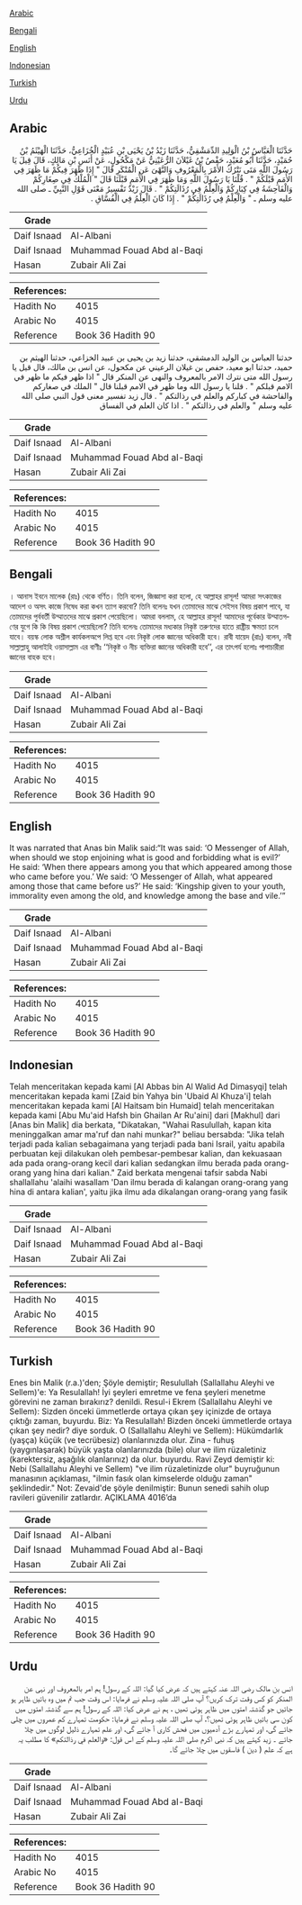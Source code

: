 [Arabic](#arabic)

[Bengali](#bengali)

[English](#english)

[Indonesian](#indonesian)

[Turkish](#turkish)

[Urdu](#urdu)

## Arabic


<div dir="rtl" lang="ar" style={{fontSize:'larger',backgroundColor:'#f8f9fa',padding:20}}>
حَدَّثَنَا الْعَبَّاسُ بْنُ الْوَلِيدِ الدِّمَشْقِيُّ، حَدَّثَنَا زَيْدُ بْنُ يَحْيَى بْنِ عُبَيْدٍ الْخُزَاعِيُّ، حَدَّثَنَا الْهَيْثَمُ بْنُ حُمَيْدٍ، حَدَّثَنَا أَبُو مُعَيْدٍ، حَفْصُ بْنُ غَيْلاَنَ الرُّعَيْنِيُّ عَنْ مَكْحُولٍ، عَنْ أَنَسِ بْنِ مَالِكٍ، قَالَ قِيلَ يَا رَسُولَ اللَّهِ مَتَى نَتْرُكُ الأَمْرَ بِالْمَعْرُوفِ وَالنَّهْىَ عَنِ الْمُنْكَرِ قَالَ ‏"‏ إِذَا ظَهَرَ فِيكُمْ مَا ظَهَرَ فِي الأُمَمِ قَبْلَكُمْ ‏"‏ ‏.‏ قُلْنَا يَا رَسُولَ اللَّهِ وَمَا ظَهَرَ فِي الأُمَمِ قَبْلَنَا قَالَ ‏"‏ الْمُلْكُ فِي صِغَارِكُمْ وَالْفَاحِشَةُ فِي كِبَارِكُمْ وَالْعِلْمُ فِي رُذَالَتِكُمْ ‏"‏ ‏.‏ قَالَ زَيْدٌ تَفْسِيرُ مَعْنَى قَوْلِ النَّبِيِّ ـ صلى الله عليه وسلم ـ ‏"‏ وَالْعِلْمُ فِي رُذَالَتِكُمْ ‏"‏ ‏.‏ إِذَا كَانَ الْعِلْمُ فِي الْفُسَّاقِ ‏.‏
</div>
<div style={{backgroundColor:'#f8f9fa',padding:20, marginBottom: 10}}><table> <thead> <tr> <th>Grade</th> <th></th> </tr> </thead> <tbody> <tr><td>Daif Isnaad</td><td>Al-Albani</td></tr><tr><td>Daif Isnaad</td><td>Muhammad Fouad Abd al-Baqi</td></tr><tr><td>Hasan</td><td>Zubair Ali Zai</td></tr></tbody></table><table> <thead> <tr> <th>References:</th> <th></th> </tr> </thead> <tbody><tr><td>Hadith No</td><td>4015</td></tr><tr><td>Arabic No</td><td>4015</td></tr><tr><td>Reference</td><td>Book 36 Hadith 90</td></tr></tbody></table></div>


<div dir="rtl" lang="ar" style={{fontSize:'larger',backgroundColor:'#f8f9fa',padding:20}}>
حدثنا العباس بن الوليد الدمشقي، حدثنا زيد بن يحيى بن عبيد الخزاعي، حدثنا الهيثم بن حميد، حدثنا ابو معيد، حفص بن غيلان الرعيني عن مكحول، عن انس بن مالك، قال قيل يا رسول الله متى نترك الامر بالمعروف والنهى عن المنكر قال " اذا ظهر فيكم ما ظهر في الامم قبلكم " . قلنا يا رسول الله وما ظهر في الامم قبلنا قال " الملك في صغاركم والفاحشة في كباركم والعلم في رذالتكم " . قال زيد تفسير معنى قول النبي صلى الله عليه وسلم " والعلم في رذالتكم " . اذا كان العلم في الفساق
</div>
<div style={{backgroundColor:'#f8f9fa',padding:20, marginBottom: 10}}><table> <thead> <tr> <th>Grade</th> <th></th> </tr> </thead> <tbody> <tr><td>Daif Isnaad</td><td>Al-Albani</td></tr><tr><td>Daif Isnaad</td><td>Muhammad Fouad Abd al-Baqi</td></tr><tr><td>Hasan</td><td>Zubair Ali Zai</td></tr></tbody></table><table> <thead> <tr> <th>References:</th> <th></th> </tr> </thead> <tbody><tr><td>Hadith No</td><td>4015</td></tr><tr><td>Arabic No</td><td>4015</td></tr><tr><td>Reference</td><td>Book 36 Hadith 90</td></tr></tbody></table></div>

## Bengali


<div dir="ltr" lang="bn" style={{fontSize:'larger',backgroundColor:'#f8f9fa',padding:20}}>
। আনাস ইবনে মালেক (রাঃ) থেকে বর্ণিত। তিনি বলেন, জিজ্ঞাসা করা হলো, হে আল্লাহর রাসূল! আমরা সৎকাজের আদেশ ও অসৎ কাজে নিষেধ করা কখন ত্যাগ করবো? তিনি বলেনঃ যখন তোমাদের মাঝে সেইসব বিষয় প্রকাশ পাবে, যা তোমাদের পুর্ববর্তী উম্মাতদের মাঝে প্রকাশ পেয়েছিলো। আমরা বললাম, হে আল্লাহর রাসূল! আমাদের পূর্বেকার উম্মাতগণের যুগে কি কি বিষয় প্রকাশ পেয়েছিলো? তিনি বলেনঃ তোমাদের মধ্যকার নিকৃষ্ট তরুণদের হাতে রাষ্ট্রীয় ক্ষমতা চলে যাবে। বয়স্ক লোক অশ্লীল কার্যকলঅপে লিপ্ত হবে এবং নিকৃষ্ট লোক জ্ঞানের অধিকারী হবে। রাবী যায়েদ (রাঃ) বলেন, নবী সাল্লাল্লাহু আলাইহি ওয়াসাল্লাম এর বাণীঃ ‘‘নিকৃষ্ট ও নীচ ব্যক্তিরা জ্ঞানের অধিকারী হবে’’, এর তাৎপর্য হলোঃ পাপাচারীরা জ্ঞানের বাহক হবে।
</div>
<div style={{backgroundColor:'#f8f9fa',padding:20, marginBottom: 10}}><table> <thead> <tr> <th>Grade</th> <th></th> </tr> </thead> <tbody> <tr><td>Daif Isnaad</td><td>Al-Albani</td></tr><tr><td>Daif Isnaad</td><td>Muhammad Fouad Abd al-Baqi</td></tr><tr><td>Hasan</td><td>Zubair Ali Zai</td></tr></tbody></table><table> <thead> <tr> <th>References:</th> <th></th> </tr> </thead> <tbody><tr><td>Hadith No</td><td>4015</td></tr><tr><td>Arabic No</td><td>4015</td></tr><tr><td>Reference</td><td>Book 36 Hadith 90</td></tr></tbody></table></div>

## English


<div dir="ltr" lang="en" style={{fontSize:'larger',backgroundColor:'#f8f9fa',padding:20}}>
It was narrated that Anas bin Malik said:“It was said: ‘O Messenger of Allah, when should we stop enjoining what is good and forbidding what is evil?’ He said: ‘When there appears among you that which appeared among those who came before you.’ We said: ‘O Messenger of Allah, what appeared among those that came before us?’ He said: ‘Kingship given to your youth, immorality even among the old, and knowledge among the base and vile.’”
</div>
<div style={{backgroundColor:'#f8f9fa',padding:20, marginBottom: 10}}><table> <thead> <tr> <th>Grade</th> <th></th> </tr> </thead> <tbody> <tr><td>Daif Isnaad</td><td>Al-Albani</td></tr><tr><td>Daif Isnaad</td><td>Muhammad Fouad Abd al-Baqi</td></tr><tr><td>Hasan</td><td>Zubair Ali Zai</td></tr></tbody></table><table> <thead> <tr> <th>References:</th> <th></th> </tr> </thead> <tbody><tr><td>Hadith No</td><td>4015</td></tr><tr><td>Arabic No</td><td>4015</td></tr><tr><td>Reference</td><td>Book 36 Hadith 90</td></tr></tbody></table></div>

## Indonesian


<div dir="ltr" lang="id" style={{fontSize:'larger',backgroundColor:'#f8f9fa',padding:20}}>
Telah menceritakan kepada kami [Al Abbas bin Al Walid Ad Dimasyqi] telah menceritakan kepada kami [Zaid bin Yahya bin 'Ubaid Al Khuza'i] telah menceritakan kepada kami [Al Haitsam bin Humaid] telah menceritakan kepada kami [Abu Mu'aid Hafsh bin Ghailan Ar Ru'aini] dari [Makhul] dari [Anas bin Malik] dia berkata, "Dikatakan, "Wahai Rasulullah, kapan kita meninggalkan amar ma'ruf dan nahi munkar?" beliau bersabda: "Jika telah terjadi pada kalian sebagaimana yang terjadi pada bani Israil, yaitu apabila perbuatan keji dilakukan oleh pembesar-pembesar kalian, dan kekuasaan ada pada orang-orang kecil dari kalian sedangkan ilmu berada pada orang-orang yang hina dari kalian." Zaid berkata mengenai tafsir sabda Nabi shallallahu 'alaihi wasallam 'Dan ilmu berada di kalangan orang-orang yang hina di antara kalian', yaitu jika ilmu ada dikalangan orang-orang yang fasik
</div>
<div style={{backgroundColor:'#f8f9fa',padding:20, marginBottom: 10}}><table> <thead> <tr> <th>Grade</th> <th></th> </tr> </thead> <tbody> <tr><td>Daif Isnaad</td><td>Al-Albani</td></tr><tr><td>Daif Isnaad</td><td>Muhammad Fouad Abd al-Baqi</td></tr><tr><td>Hasan</td><td>Zubair Ali Zai</td></tr></tbody></table><table> <thead> <tr> <th>References:</th> <th></th> </tr> </thead> <tbody><tr><td>Hadith No</td><td>4015</td></tr><tr><td>Arabic No</td><td>4015</td></tr><tr><td>Reference</td><td>Book 36 Hadith 90</td></tr></tbody></table></div>

## Turkish


<div dir="ltr" lang="tr" style={{fontSize:'larger',backgroundColor:'#f8f9fa',padding:20}}>
Enes bin Malik (r.a.)'den; Şöyle demiştir; Resulullah (Sallallahu Aleyhi ve Sellem)'e: Ya Resulallah! İyi şeyleri emretme ve fena şeyleri menetme görevini ne zaman bırakırız? denildi. Resul-i Ekrem (Sallallahu Aleyhi ve Sellem): Sizden önceki ümmetlerde ortaya çıkan şey içinizde de ortaya çıktığı zaman, buyurdu. Biz: Ya Resulallah! Bizden önceki ümmetlerde ortaya çıkan şey nedir? diye sorduk. O (Sallallahu Aleyhi ve Sellem): Hükümdarlık (yaşça) küçük (ve tecrübesiz) olanlarınızda olur. Zina - fuhuş (yaygınlaşarak) büyük yaşta olanlarınızda (bile) olur ve ilim rüzaletiniz (karektersiz, aşağılık olanlarınız) da olur. buyurdu. Ravi Zeyd demiştir ki: Nebi (Sallallahu Aleyhi ve Sellem) "ve ilim rüzaletinizde olur" buyruğunun manasının açıklaması, "ilmin fasık olan kimselerde olduğu zaman" şeklindedir." Not: Zevaid'de şöyle denilmiştir: Bunun senedi sahih olup ravileri güvenilir zatlardır. AÇIKLAMA 4016’da
</div>
<div style={{backgroundColor:'#f8f9fa',padding:20, marginBottom: 10}}><table> <thead> <tr> <th>Grade</th> <th></th> </tr> </thead> <tbody> <tr><td>Daif Isnaad</td><td>Al-Albani</td></tr><tr><td>Daif Isnaad</td><td>Muhammad Fouad Abd al-Baqi</td></tr><tr><td>Hasan</td><td>Zubair Ali Zai</td></tr></tbody></table><table> <thead> <tr> <th>References:</th> <th></th> </tr> </thead> <tbody><tr><td>Hadith No</td><td>4015</td></tr><tr><td>Arabic No</td><td>4015</td></tr><tr><td>Reference</td><td>Book 36 Hadith 90</td></tr></tbody></table></div>

## Urdu


<div dir="rtl" lang="ur" style={{fontSize:'larger',backgroundColor:'#f8f9fa',padding:20}}>
انس بن مالک رضی اللہ عنہ کہتے ہیں کہ عرض کیا گیا: اللہ کے رسول! ہم امر بالمعروف اور نہی عن المنکر کو کس وقت ترک کریں؟ آپ صلی اللہ علیہ وسلم نے فرمایا: اس وقت جب تم میں وہ باتیں ظاہر ہو جائیں جو گذشتہ امتوں میں ظاہر ہوئی تھیں ، ہم نے عرض کیا: اللہ کے رسول! ہم سے گذشتہ امتوں میں کون سی باتیں ظاہر ہوئی تھیں؟، آپ صلی اللہ علیہ وسلم نے فرمایا: حکومت تمہارے کم عمروں میں چلی جائے گی، اور تمہارے بڑے آدمیوں میں فحش کاری آ جائے گی، اور علم تمہارے ذلیل لوگوں میں چلا جائے ۔ زید کہتے ہیں کہ نبی اکرم صلی اللہ علیہ وسلم کے اس قول: «والعلم في رذالتكم» کا مطلب یہ ہے کہ علم ( دین ) فاسقوں میں چلا جائے گا۔
</div>
<div style={{backgroundColor:'#f8f9fa',padding:20, marginBottom: 10}}><table> <thead> <tr> <th>Grade</th> <th></th> </tr> </thead> <tbody> <tr><td>Daif Isnaad</td><td>Al-Albani</td></tr><tr><td>Daif Isnaad</td><td>Muhammad Fouad Abd al-Baqi</td></tr><tr><td>Hasan</td><td>Zubair Ali Zai</td></tr></tbody></table><table> <thead> <tr> <th>References:</th> <th></th> </tr> </thead> <tbody><tr><td>Hadith No</td><td>4015</td></tr><tr><td>Arabic No</td><td>4015</td></tr><tr><td>Reference</td><td>Book 36 Hadith 90</td></tr></tbody></table></div>